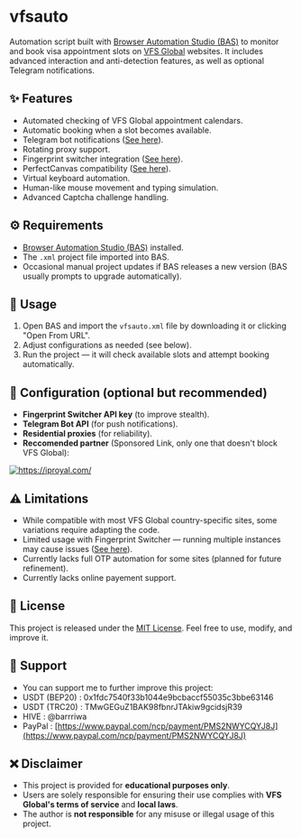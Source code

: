 # vfsauto  

Automation script built with [Browser Automation Studio (BAS)](https://bablosoft.com/shop/BrowserAutomationStudio) to monitor and book visa appointment slots on [VFS Global](https://www.vfsglobal.com) websites. It includes advanced interaction and anti-detection features, as well as optional Telegram notifications.  

## ✨ Features  
- Automated checking of VFS Global appointment calendars.  
- Automatic booking when a slot becomes available.  
- Telegram bot notifications ([See here](https://core.telegram.org/bots/tutorial)).  
- Rotating proxy support.  
- Fingerprint switcher integration ([See here](https://fingerprints.bablosoft.com/)).  
- PerfectCanvas compatibility ([See here](https://wiki.bablosoft.com/doku.php?id=perfectcanvas)).  
- Virtual keyboard automation.  
- Human-like mouse movement and typing simulation.
- Advanced Captcha challenge handling.

## ⚙️ Requirements  
- [Browser Automation Studio (BAS)](https://bablosoft.com/shop/BrowserAutomationStudio) installed.  
- The `.xml` project file imported into BAS.  
- Occasional manual project updates if BAS releases a new version (BAS usually prompts to upgrade automatically).  

## 🚀 Usage  
1. Open BAS and import the `vfsauto.xml` file by downloading it or clicking "Open From URL".  
2. Adjust configurations as needed (see below).  
3. Run the project — it will check available slots and attempt booking automatically.  

## 🔧 Configuration (optional but recommended)  
- **Fingerprint Switcher API key** (to improve stealth).  
- **Telegram Bot API** (for push notifications).  
- **Residential proxies** (for reliability).
- **Reccomended partner** (Sponsored Link, only one that doesn't block VFS Global):
  <a href="https://iproyal.com/?r=886962" target="_blank">
<img src="https://dashboard.iproyal.com/img/b/468_3.jpg" alt="https://iproyal.com/">
</a>

## ⚠️ Limitations  
- While compatible with most VFS Global country-specific sites, some variations require adapting the code.  
- Limited usage with Fingerprint Switcher — running multiple instances may cause issues ([See here](https://fp.bablosoft.com/#pricing)).
- Currently lacks full OTP automation for some sites (planned for future refinement).  
- Currently lacks online payement support.
## 📜 License  
This project is released under the [MIT License](LICENSE). Feel free to use, modify, and improve it.
## 🙏 Support
- You can support me to further improve this project:
- USDT (BEP20) : 0x1fdc7540f33b1044e9bcbaccf55035c3bbe63146
- USDT (TRC20) : TMwGEGuZ1BAK98fbnrJTAkiw9gcidsjR39
- HIVE : @barrriwa
- PayPal : [https://www.paypal.com/ncp/payment/PMS2NWYCQYJ8J](https://www.paypal.com/ncp/payment/PMS2NWYCQYJ8J)
## ❌ Disclaimer
- This project is provided for **educational purposes only**.  
- Users are solely responsible for ensuring their use complies with **VFS Global's terms of service** and **local laws**.  
- The author is **not responsible** for any misuse or illegal usage of this project.  
